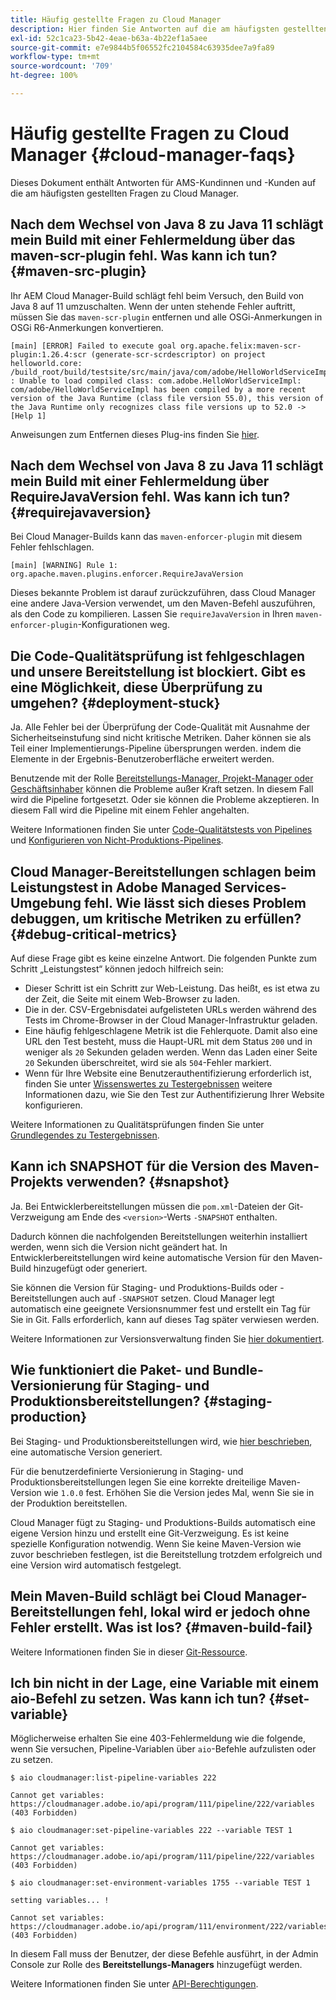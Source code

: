 ```yaml
---
title: Häufig gestellte Fragen zu Cloud Manager
description: Hier finden Sie Antworten auf die am häufigsten gestellten Fragen zu Cloud Manager für AMS-Kundinnen und -Kunden.
exl-id: 52c1ca23-5b42-4eae-b63a-4b22ef1a5aee
source-git-commit: e7e9844b5f06552fc2104584c63935dee7a9fa89
workflow-type: tm+mt
source-wordcount: '709'
ht-degree: 100%

---
```



# Häufig gestellte Fragen zu Cloud Manager {#cloud-manager-faqs}

Dieses Dokument enthält Antworten für AMS-Kundinnen und -Kunden auf die am häufigsten gestellten Fragen zu Cloud Manager.

<!-- 
## Is it possible to use Java 11 with Cloud Manager builds? {#java-11}

Yes. You need to add the `maven-toolchains-plugin` with the correct settings for Java 11.

* This process is documented [here](/help/getting-started/using-the-wizard.md).
* For an example, see the [WKND sample project code](https://github.com/adobe/aem-guides-wknd/commit/6cb5238cb6b932735dcf91b21b0d835ae3a7fe75). -->

## Nach dem Wechsel von Java 8 zu Java 11 schlägt mein Build mit einer Fehlermeldung über das maven-scr-plugin fehl. Was kann ich tun? {#maven-src-plugin}

Ihr AEM Cloud Manager-Build schlägt fehl beim Versuch, den Build von Java 8 auf 11 umzuschalten. Wenn der unten stehende Fehler auftritt, müssen Sie das `maven-scr-plugin` entfernen und alle OSGi-Anmerkungen in OSGi R6-Anmerkungen konvertieren.

```text
[main] [ERROR] Failed to execute goal org.apache.felix:maven-scr-plugin:1.26.4:scr (generate-scr-scrdescriptor) on project helloworld.core: /build_root/build/testsite/src/main/java/com/adobe/HelloWorldServiceImpl.java : Unable to load compiled class: com.adobe.HelloWorldServiceImpl: com/adobe/HelloWorldServiceImpl has been compiled by a more recent version of the Java Runtime (class file version 55.0), this version of the Java Runtime only recognizes class file versions up to 52.0 -> [Help 1]
```

Anweisungen zum Entfernen dieses Plug-ins finden Sie [hier](https://cqdump.joerghoh.de/2019/01/03/from-scr-annotations-to-osgi-annotations/).

## Nach dem Wechsel von Java 8 zu Java 11 schlägt mein Build mit einer Fehlermeldung über RequireJavaVersion fehl. Was kann ich tun? {#requirejavaversion}

Bei Cloud Manager-Builds kann das `maven-enforcer-plugin` mit diesem Fehler fehlschlagen.

```text
[main] [WARNING] Rule 1: org.apache.maven.plugins.enforcer.RequireJavaVersion
```

Dieses bekannte Problem ist darauf zurückzuführen, dass Cloud Manager eine andere Java-Version verwendet, um den Maven-Befehl auszuführen, als den Code zu kompilieren. Lassen Sie `requireJavaVersion` in Ihren `maven-enforcer-plugin`-Konfigurationen weg.

## Die Code-Qualitätsprüfung ist fehlgeschlagen und unsere Bereitstellung ist blockiert. Gibt es eine Möglichkeit, diese Überprüfung zu umgehen? {#deployment-stuck}

Ja. Alle Fehler bei der Überprüfung der Code-Qualität mit Ausnahme der Sicherheitseinstufung sind nicht kritische Metriken. Daher können sie als Teil einer Implementierungs-Pipeline übersprungen werden. indem die Elemente in der Ergebnis-Benutzeroberfläche erweitert werden.

Benutzende mit der Rolle [Bereitstellungs-Manager, Projekt-Manager oder Geschäftsinhaber](/help/requirements/users-and-roles.md#role-definitions) können die Probleme außer Kraft setzen. In diesem Fall wird die Pipeline fortgesetzt. Oder sie können die Probleme akzeptieren. In diesem Fall wird die Pipeline mit einem Fehler angehalten.

Weitere Informationen finden Sie unter [Code-Qualitätstests von Pipelines](/help/using/code-quality-testing.md#three-tier-gates-while-running-a-pipeline) und [Konfigurieren von Nicht-Produktions-Pipelines](/help/using/non-production-pipelines.md#understanding-the-flow).

## Cloud Manager-Bereitstellungen schlagen beim Leistungstest in Adobe Managed Services-Umgebung fehl. Wie lässt sich dieses Problem debuggen, um kritische Metriken zu erfüllen? {#debug-critical-metrics}

Auf diese Frage gibt es keine einzelne Antwort. Die folgenden Punkte zum Schritt „Leistungstest“ können jedoch hilfreich sein:

* Dieser Schritt ist ein Schritt zur Web-Leistung. Das heißt, es ist etwa zu der Zeit, die Seite mit einem Web-Browser zu laden.
* Die in der. CSV-Ergebnisdatei aufgelisteten URLs werden während des Tests im Chrome-Browser in der Cloud Manager-Infrastruktur geladen.
* Eine häufig fehlgeschlagene Metrik ist die Fehlerquote. Damit also eine URL den Test besteht, muss die Haupt-URL mit dem Status `200` und in weniger als `20` Sekunden geladen werden. Wenn das Laden einer Seite `20` Sekunden überschreitet, wird sie als `504`-Fehler markiert.
* Wenn für Ihre Website eine Benutzerauthentifizierung erforderlich ist, finden Sie unter [Wissenswertes zu Testergebnissen](/help/using/code-quality-testing.md#authenticated-performance-testing) weitere Informationen dazu, wie Sie den Test zur Authentifizierung Ihrer Website konfigurieren.

Weitere Informationen zu Qualitätsprüfungen finden Sie unter [Grundlegendes zu Testergebnissen](/help/using/code-quality-testing.md).

## Kann ich SNAPSHOT für die Version des Maven-Projekts verwenden? {#snapshot}

Ja. Bei Entwicklerbereitstellungen müssen die `pom.xml`-Dateien der Git-Verzweigung am Ende des `<version>`-Werts `-SNAPSHOT` enthalten.

Dadurch können die nachfolgenden Bereitstellungen weiterhin installiert werden, wenn sich die Version nicht geändert hat. In Entwicklerbereitstellungen wird keine automatische Version für den Maven-Build hinzugefügt oder generiert.

Sie können die Version für Staging- und Produktions-Builds oder -Bereitstellungen auch auf `-SNAPSHOT` setzen. Cloud Manager legt automatisch eine geeignete Versionsnummer fest und erstellt ein Tag für Sie in Git. Falls erforderlich, kann auf dieses Tag später verwiesen werden.

Weitere Informationen zur Versionsverwaltung finden Sie [hier dokumentiert](https://experienceleague.adobe.com/de/docs/experience-manager-cloud-service/content/implementing/using-cloud-manager/managing-code/project-version-handling).

## Wie funktioniert die Paket- und Bundle-Versionierung für Staging- und Produktionsbereitstellungen? {#staging-production}

Bei Staging- und Produktionsbereitstellungen wird, wie [hier beschrieben](/help/managing-code/maven-project-version.md), eine automatische Version generiert.

Für die benutzerdefinierte Versionierung in Staging- und Produktionsbereitstellungen legen Sie eine korrekte dreiteilige Maven-Version wie `1.0.0` fest. Erhöhen Sie die Version jedes Mal, wenn Sie sie in der Produktion bereitstellen.

Cloud Manager fügt zu Staging- und Produktions-Builds automatisch eine eigene Version hinzu und erstellt eine Git-Verzweigung. Es ist keine spezielle Konfiguration notwendig. Wenn Sie keine Maven-Version wie zuvor beschrieben festlegen, ist die Bereitstellung trotzdem erfolgreich und eine Version wird automatisch festgelegt.

## Mein Maven-Build schlägt bei Cloud Manager-Bereitstellungen fehl, lokal wird er jedoch ohne Fehler erstellt. Was ist los? {#maven-build-fail}

Weitere Informationen finden Sie in dieser [Git-Ressource](https://github.com/cqsupport/cloud-manager/blob/main/cm-build-step-fails.md).

## Ich bin nicht in der Lage, eine Variable mit einem aio-Befehl zu setzen. Was kann ich tun? {#set-variable}

Möglicherweise erhalten Sie eine 403-Fehlermeldung wie die folgende, wenn Sie versuchen, Pipeline-Variablen über `aio`-Befehle aufzulisten oder zu setzen.

```shell
$ aio cloudmanager:list-pipeline-variables 222

Cannot get variables: https://cloudmanager.adobe.io/api/program/111/pipeline/222/variables (403 Forbidden)

$ aio cloudmanager:set-pipeline-variables 222 --variable TEST 1

Cannot get variables: https://cloudmanager.adobe.io/api/program/111/pipeline/222/variables (403 Forbidden)

$ aio cloudmanager:set-environment-variables 1755 --variable TEST 1

setting variables... !

Cannot set variables: https://cloudmanager.adobe.io/api/program/111/environment/222/variables (403 Forbidden)
```

In diesem Fall muss der Benutzer, der diese Befehle ausführt, in der Admin Console zur Rolle des **Bereitstellungs-Managers** hinzugefügt werden.

Weitere Informationen finden Sie unter [API-Berechtigungen](https://developer.adobe.com/experience-cloud/cloud-manager/guides/getting-started/permissions/).
